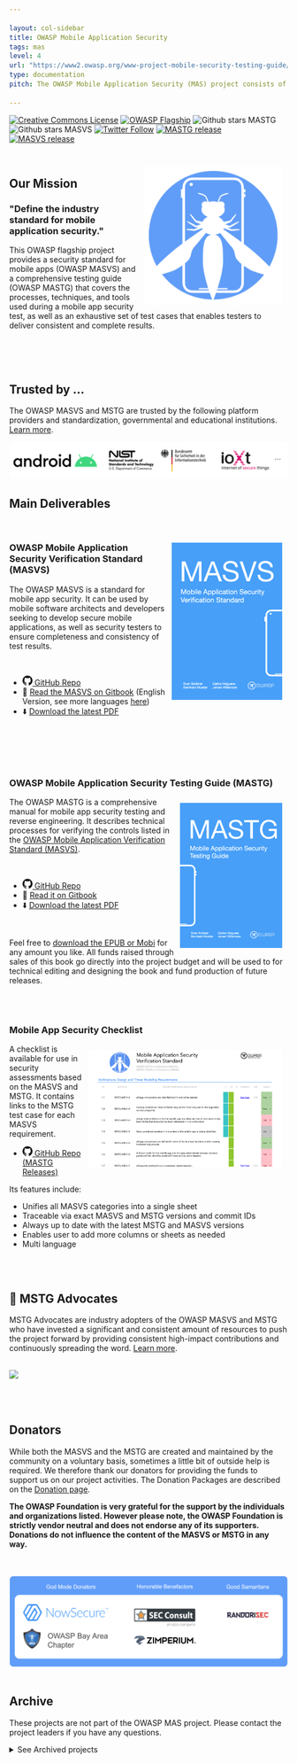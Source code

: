 ```yaml
---

layout: col-sidebar
title: OWASP Mobile Application Security
tags: mas
level: 4
url: "https://www2.owasp.org/www-project-mobile-security-testing-guide/"
type: documentation
pitch: The OWASP Mobile Application Security (MAS) project consists of a series of documents that establish a security standard for mobile apps and a comprehensive testing guide that covers the processes, techniques, and tools used during a mobile application security assessment, as well as an exhaustive set of test cases that enables testers to deliver consistent and complete results.

---
```

[![Creative Commons License](https://licensebuttons.net/l/by-sa/4.0/88x31.png)](https://creativecommons.org/licenses/by-sa/4.0/ "CC BY-SA 4.0")
[![OWASP Flagship](https://img.shields.io/badge/owasp-flagship%20project-48A646.svg)](https://www.owasp.org/index.php/Category:OWASP_Project#tab=Project_Inventory)
![Github stars MASTG](https://img.shields.io/github/stars/OWASP/owasp-mstg?label=Stars%20MSTG&style=social)
![Github stars MASVS](https://img.shields.io/github/stars/OWASP/owasp-masvs?label=Stars%20MASVS&style=social)
[![Twitter Follow](https://img.shields.io/twitter/follow/OWASP_MSTG.svg?style=social&label=Follow)](https://twitter.com/OWASP_MSTG)
[![MASTG release](https://img.shields.io/github/v/release/OWASP/owasp-mstg?label=MSTG%20release%20version)](https://github.com/OWASP/owasp-mstg/releases)
[![MASVS release](https://img.shields.io/github/v/release/OWASP/owasp-masvs?label=MASVS%20release%20version)](https://github.com/OWASP/owasp-masvs/releases)

<br>

<img align="right" style="padding: 10px;" width="250px" src="assets/images/logo_circle.png" />

## Our Mission

### "Define the industry standard for mobile application security."

This OWASP flagship project provides a security standard for mobile apps (OWASP MASVS) and a comprehensive testing guide (OWASP MASTG) that covers the processes, techniques, and tools used during a mobile app security test, as well as an exhaustive set of test cases that enables testers to deliver consistent and complete results.

<br><br><br>

## Trusted by ...

The OWASP MASVS and MSTG are trusted by the following platform providers and standardization, governmental and educational institutions. [Learn more](https://github.com/OWASP/owasp-mstg/blob/master/Document/0x02b-MASVS-MSTG-Adoption.md).

<a href="https://github.com/OWASP/owasp-mstg/blob/master/Document/0x02b-MASVS-MSTG-Adoption.md">
<img src="assets/images/trusted-by-logos.png"/>
</a>

<br>

## Main Deliverables

<br>

<a href="https://github.com/OWASP/owasp-masvs/discussions/categories/big-masvs-refactoring"><img align="right" style="padding: 10px;" width="200px" src="assets/images/masvs-cover.png"></a>

### OWASP Mobile Application Security Verification Standard (MASVS)

The OWASP MASVS is a standard for mobile app security. It can be used by mobile software architects and developers seeking to develop secure mobile applications, as well as security testers to ensure completeness and consistency of test results.

<br>

- <a href="https://github.com/OWASP/owasp-masvs/"><img src="assets/images/GitHub_logo.png" width="18px"> GitHub Repo</a>
- 📖 [Read the MASVS on Gitbook](https://mobile-security.gitbook.io/masvs/) (English Version, see more languages [here](https://github.com/OWASP/owasp-masvs#masvs-translations))
- ⬇️ [Download the latest PDF](https://github.com/OWASP/owasp-masvs/releases/latest)

<br><br><br><br>

### OWASP Mobile Application Security Testing Guide (MASTG)

<img align="right" style="padding: 10px;" width="185px" src="assets/images/mastg-cover.png" />

The OWASP MASTG is a comprehensive manual for mobile app security testing and reverse engineering. It describes technical processes for verifying the controls listed in the [OWASP Mobile Application Verification Standard (MASVS)](https://github.com/OWASP/owasp-masvs).

<br>

- <a href="https://github.com/OWASP/owasp-mstg/"><img src="assets/images/GitHub_logo.png" width="18px"> GitHub Repo</a>
- 📖 [Read it on Gitbook](https://mobile-security.gitbook.io/mobile-security-testing-guide/)
- ⬇️ [Download the latest PDF](https://github.com/OWASP/owasp-mstg/releases/latest)

<br>

Feel free to [download the EPUB or Mobi](https://leanpub.com/mobile-security-testing-guide) for any amount you like. All funds raised through sales of this book go directly into the project budget and will be used to for technical editing and designing the book and fund production of future releases.

<br><br>

### Mobile App Security Checklist

<img align="right" style="padding: 10px;" width="350px" src="assets/images/checklist_en_filled.png" />

A checklist is available for use in security assessments based on the MASVS and MSTG. It contains links to the MSTG test case for each MASVS requirement.

- <a href="https://github.com/OWASP/owasp-mstg/releases/latest"><img src="assets/images/GitHub_logo.png" width="18px"> GitHub Repo (MASTG Releases)</a>

Its features include:

- Unifies all MASVS categories into a single sheet
- Traceable via exact MASVS and MSTG versions and commit IDs
- Always up to date with the latest MSTG and MASVS versions
- Enables user to add more columns or sheets as needed
- Multi language

<br><br>

## 🥇 MSTG Advocates

MSTG Advocates are industry adopters of the OWASP MASVS and MSTG who have invested a significant and consistent amount of resources to push the project forward by providing consistent high-impact contributions and continuously spreading the word. [Learn more](https://github.com/OWASP/owasp-mstg/blob/master/Document/0x02c-Acknowledgements.md#our-mstg-advocates).

<br>

<a href="https://github.com/OWASP/owasp-mstg/blob/master/Document/0x02c-Acknowledgements.md#our-mstg-advocates">
<img src="https://raw.githubusercontent.com/OWASP/owasp-mstg/master/Document/Images/Other/nowsecure-logo.png" width="200px;" />
</a>

<br><br>

## Donators

While both the MASVS and the MSTG are created and maintained by the community on a voluntary basis, sometimes a little bit of outside help is required. We therefore thank our donators for providing the funds to support us on our project activities. The Donation Packages are described on the [Donation page](https://github.com/OWASP/owasp-mstg/blob/master/docs/donate.md).

**The OWASP Foundation is very grateful for the support by the individuals and organizations listed. However please note, the OWASP Foundation is strictly vendor neutral and does not endorse any of its supporters. Donations do not influence the content of the MASVS or MSTG in any way.**

<br><br>
<img src="assets/images/Donators/donators.png"/>
<br><br>

## Archive

These projects are not part of the OWASP MAS project. Please contact the project leaders if you have any questions.

<details>
    <summary>See Archived projects</summary>

| Project | Project Leaders | Description | Last Release |
| --- | ----- | ----------------- | --- |
| [Android CK](https://github.com/Flo354/Androick) | Florian Pradines | A python tool to help in forensics analysis on android. | 2014 |
| [Damn Vulnerable iOS Application](https://damnvulnerableiosapp.com/) | Prateek Gianchandani | An iOS application that is damn vulnerable. Its main goal is to provide a platform to mobile security enthusiasts/professionals or students to test their iOS penetration testing skills in a legal environment. | 2018 |
| [iGoat Tool Project](https://wiki.owasp.org/index.php/OWASP_iGoat_Tool_Project) | Swaroop Yermalkar | A learning tool for iOS developers (iPhone, iPad, etc.). It was inspired by the WebGoat project, and has a similar conceptual flow to it. | 2017 |
| [Mobile Top Ten](https://wiki.owasp.org/index.php/OWASP_Mobile_Top_10) | Jason Haddix, Daniel Miessler, Jonathan Carter, Milan Singh Thakur | The OWASP Mobile Security top 10 is created to raise awareness for the current mobile security issues. Note that this project has not been migrated yet: See this archive site and this archive site for the older resources. | 2016 |
| [Seraphimdroid](https://owasp.org/www-project-seraphimdroid/) | Nikola Milosevic, Kartik Kholi | A privacy and security protection app for Android devices. | 2016 |

</details>
